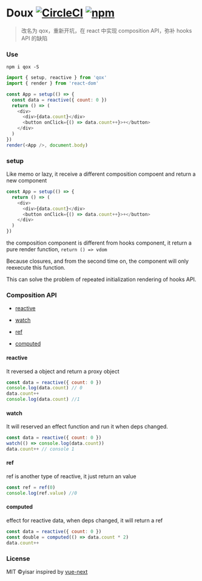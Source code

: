 # Doux [![CircleCI](https://circleci.com/gh/yisar/qox.svg?style=svg)](https://circleci.com/gh/yisar/qox)  [![npm](https://img.shields.io/npm/v/qox.svg?label=)](https://npmjs.com/package/voe)

> 改名为 qox，重新开坑，在 react 中实现 composition API，弥补 hooks API 的缺陷

### Use

```shell
npm i qox -S
```

```js
import { setup, reactive } from 'qox'
import { render } from 'react-dom'

const App = setup(() => {
  const data = reactive({ count: 0 })
  return () => (
    <div>
      <div>{data.count}</div>
      <button onClick={() => data.count++}>+</button>
    </div>
  )
})
render(<App />, document.body)
```

### setup

Like memo or lazy, it receive a different composition compoent and return a new component

```js
const App = setup(() => {
  return () => (
    <div>
      <div>{data.count}</div>
      <button onClick={() => data.count++}>+</button>
    </div>
  )
})
```
the composition component is different from hooks component, it return a pure render function, `return () => vdom`

Because closures, and from the second time on, the component will only reexecute this function.

This can solve the problem of repeated initialization rendering of hooks API.

### Composition API

- [reactive](https://github.com/yisar/qox#reactive)

- [watch](https://github.com/yisar/qox#watch)

- [ref](https://github.com/yisar/qox#ref)

- [computed](https://github.com/yisar/qox#computed)

#### reactive

It reversed a object and return a proxy object

```js
const data = reactive({ count: 0 })
console.log(data.count) // 0
data.count++
console.log(data.count) //1
```

#### watch

It will reserved an effect function and run it when deps changed.

```js
const data = reactive({ count: 0 })
watch(() => console.log(data.count))
data.count++ // console 1
```

#### ref

ref is another type of reactive, it just return an value

```js
const ref = ref(0)
console.log(ref.value) //0
```

#### computed

effect for reactive data, when deps changed, it will return a ref 

```js
const data = reactive({ count: 0 })
const double = computed(() => data.count * 2)
data.count++
```

### License

MIT ©yisar inspired by [vue-next](https://github.com/vuejs/vue-next)
